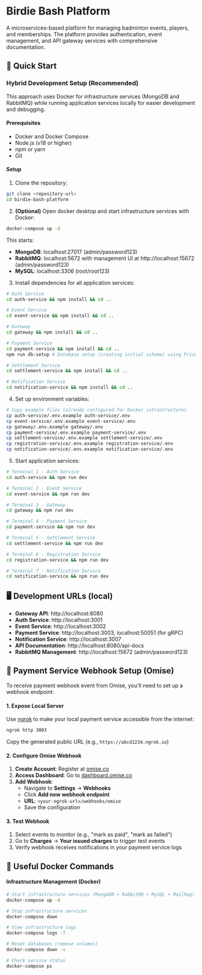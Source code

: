# Birdie Bash Platform

A microservices-based platform for managing badminton events, players, and memberships. The platform provides authentication, event management, and API gateway services with comprehensive documentation.

## 🚀 Quick Start

### Hybrid Development Setup (Recommended)

This approach uses Docker for infrastructure services (MongoDB and RabbitMQ) while running application services locally for easier development and debugging.

#### Prerequisites

- Docker and Docker Compose
- Node.js (v18 or higher)
- npm or yarn
- Git

#### Setup

1. Clone the repository:

```bash
git clone <repository-url>
cd birdie-bash-platform
```

2. **(Optional)** Open docker desktop and start infrastructure services with Docker:

```bash
docker-compose up -d
```

This starts:

- **MongoDB**: localhost:27017 (admin/password123)
- **RabbitMQ**: localhost:5672 with management UI at http://localhost:15672 (admin/password123)
- **MySQL**: localhost:3306 (root/root123)

3. Install dependencies for all application services:

```bash
# Auth Service
cd auth-service && npm install && cd ..

# Event Service
cd event-service && npm install && cd ..

# Gateway
cd gateway && npm install && cd ..

# Payment Service
cd payment-service && npm install && cd ..
npm run db:setup # Database setup (creating initial schema) using Prisma

# Settlement Service
cd settlement-service && npm install && cd ..

# Notification Service
cd notification-service && npm install && cd ..
```

4. Set up environment variables:

```bash
# Copy example files (already configured for Docker infrastructure)
cp auth-service/.env.example auth-service/.env
cp event-service/.env.example event-service/.env
cp gateway/.env.example gateway/.env
cp payment-service/.env.example payment-service/.env
cp settlement-service/.env.example settlement-service/.env
cp registration-service/.env.example registration-service/.env
cp notification-service/.env.example notification-service/.env
```

5. Start application services:

```bash
# Terminal 1 - Auth Service
cd auth-service && npm run dev

# Terminal 2 - Event Service  
cd event-service && npm run dev

# Terminal 3 - Gateway
cd gateway && npm run dev

# Terminal 4 - Payment Service
cd payment-service && npm run dev

# Terminal 5 - Settlement Service
cd settlement-service && npm run dev

# Terminal 6 - Registration Service
cd registration-service && npm run dev

# Terminal 7 - Notification Service
cd notification-service && npm run dev
```

## 🖥️ Development URLs (local)

- **Gateway API**: http://localhost:8080
- **Auth Service**: http://localhost:3001
- **Event Service**: http://localhost:3002
- **Payment Service**: http://localhost:3003, localhost:50051 (for gRPC)
- **Notification Service**: http://localhost:3007
- **API Documentation**: http://localhost:8080/api-docs
- **RabbitMQ Management**: http://localhost:15672 (admin/password123)

## 🔗 Payment Service Webhook Setup (Omise)

To receive payment webhook event from Omise, you'll need to set up a webhook endpoint:

#### 1. Expose Local Server

Use [ngrok](https://ngrok.com/) to make your local payment service accessible from the internet:

```bash
ngrok http 3003
```

Copy the generated public URL (e.g., `https://abcd1234.ngrok.io`)

#### 2. Configure Omise Webhook

1. **Create Account**: Register at [omise.co](https://www.omise.co/)
2. **Access Dashboard**: Go to [dashboard.omise.co](https://dashboard.omise.co/)
3. **Add Webhook**:
   - Navigate to **Settings** → **Webhooks**
   - Click **Add new webhook endpoint**
   - **URL**: `<your-ngrok-url>/webhooks/omise`
   - Save the configuration

#### 3. Test Webhook

1. Select events to monitor (e.g., "mark as paid", "mark as failed")
2. Go to **Charges** → **Your issued charges** to trigger test events
3. Verify webhook receives notifications in your payment service logs

## 🐳 Useful Docker Commands

#### Infrastructure Management (Docker)

```bash
# Start infrastructure services (MongoDB + RabbitMQ + MySQL + Mailhog)
docker-compose up -d

# Stop infrastructure services
docker-compose down

# View infrastructure logs
docker-compose logs -f

# Reset databases (remove volumes)
docker-compose down -v

# Check service status
docker-compose ps
```
